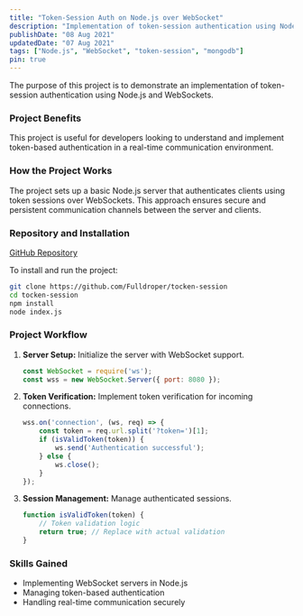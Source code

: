 ```yaml
---
title: "Token-Session Auth on Node.js over WebSocket"
description: "Implementation of token-session authentication using Node.js and WebSockets"
publishDate: "08 Aug 2021"
updatedDate: "07 Aug 2021"
tags: ["Node.js", "WebSocket", "token-session", "mongodb"]
pin: true
---
```

The purpose of this project is to demonstrate an implementation of token-session authentication using Node.js and WebSockets.

### Project Benefits
This project is useful for developers looking to understand and implement token-based authentication in a real-time communication environment.

### How the Project Works
The project sets up a basic Node.js server that authenticates clients using token sessions over WebSockets. This approach ensures secure and persistent communication channels between the server and clients.

### Repository and Installation
[GitHub Repository](https://github.com/Fulldroper/tocken-session)

To install and run the project:

```bash
git clone https://github.com/Fulldroper/tocken-session
cd tocken-session
npm install
node index.js
```

### Project Workflow
1. **Server Setup:** Initialize the server with WebSocket support.
    ```javascript
    const WebSocket = require('ws');
    const wss = new WebSocket.Server({ port: 8080 });
    ```

2. **Token Verification:** Implement token verification for incoming connections.
    ```javascript
    wss.on('connection', (ws, req) => {
        const token = req.url.split('?token=')[1];
        if (isValidToken(token)) {
            ws.send('Authentication successful');
        } else {
            ws.close();
        }
    });
    ```

3. **Session Management:** Manage authenticated sessions.
    ```javascript
    function isValidToken(token) {
        // Token validation logic
        return true; // Replace with actual validation
    }
    ```

### Skills Gained
- Implementing WebSocket servers in Node.js
- Managing token-based authentication
- Handling real-time communication securely

